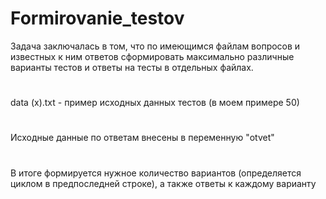 # Formirovanie_testov

Задача заключалась в том, что по имеющимся файлам вопросов и известных к ним ответов сформировать максимально различные варианты тестов и ответы на тесты в отдельных файлах.
# 
data (x).txt - пример исходных данных тестов (в моем примере 50)
# 
Исходные данные по ответам внесены в переменную "otvet"
# 
В итоге формируется нужное количество вариантов (определяется циклом в предпоследней строке), а также ответы к каждому варианту 
